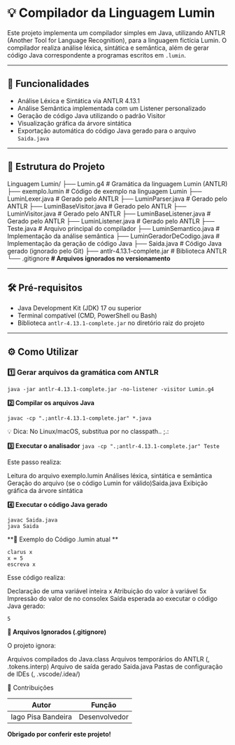 
# 💡 Compilador da Linguagem Lumin

Este projeto implementa um compilador simples em Java, utilizando ANTLR (Another Tool for Language Recognition), para a linguagem fictícia Lumin. O compilador realiza análise léxica, sintática e semântica, além de gerar código Java correspondente a programas escritos em `.lumin`.

---

## 🚀 Funcionalidades

- Análise Léxica e Sintática via ANTLR 4.13.1
- Análise Semântica implementada com um Listener personalizado
- Geração de código Java utilizando o padrão Visitor
- Visualização gráfica da árvore sintática
- Exportação automática do código Java gerado para o arquivo `Saida.java`

---

## 📁 Estrutura do Projeto

Linguagem Lumin/
├── Lumin.g4 # Gramática da linguagem Lumin (ANTLR)
├── exemplo.lumin # Código de exemplo na linguagem Lumin
├── LuminLexer.java # Gerado pelo ANTLR
├── LuminParser.java # Gerado pelo ANTLR
├── LuminBaseVisitor.java # Gerado pelo ANTLR
├── LuminVisitor.java # Gerado pelo ANTLR
├── LuminBaseListener.java # Gerado pelo ANTLR
├── LuminListener.java # Gerado pelo ANTLR
├── Teste.java # Arquivo principal do compilador
├── LuminSemantico.java # Implementação da análise semântica
├── LuminGeradorDeCodigo.java # Implementação da geração de código Java
├── Saida.java # Código Java gerado (ignorado pelo Git)
├── antlr-4.13.1-complete.jar # Biblioteca ANTLR
└── .gitignore **# Arquivos ignorados no versionamento**

---

## 🛠️ Pré-requisitos

- Java Development Kit (JDK) 17 ou superior  
- Terminal compatível (CMD, PowerShell ou Bash)  
- Biblioteca `antlr-4.13.1-complete.jar` no diretório raiz do projeto  

---

## ⚙️ Como Utilizar

### 1️⃣ Gerar arquivos da gramática com ANTLR

```
java -jar antlr-4.13.1-complete.jar -no-listener -visitor Lumin.g4
```

**2️⃣ Compilar os arquivos Java**

`javac -cp ".;antlr-4.13.1-complete.jar" *.java`

💡 Dica: No Linux/macOS, substitua por no classpath.. ;.:

**3️⃣ Executar o analisador**
`java -cp ".;antlr-4.13.1-complete.jar" Teste`

Este passo realiza:

Leitura do arquivo exemplo.lumin
Análises léxica, sintática e semântica
Geração do arquivo (se o código Lumin for válido)Saida.java
Exibição gráfica da árvore sintática

**4️⃣ Executar o código Java gerado**
```
javac Saida.java
java Saida
```
**🧪 Exemplo do Código .lumin atual **

```
clarus x
x = 5
escreva x
```
Esse código realiza:

Declaração de uma variável inteira x
Atribuição do valor à variável 5x
Impressão do valor de no consolex
Saída esperada ao executar o código Java gerado:

`5`

**📌 Arquivos Ignorados (.gitignore)**

O projeto ignora:

Arquivos compilados do Java.class
Arquivos temporários do ANTLR (, .tokens.interp)
Arquivo de saída gerado Saida.java
Pastas de configuração de IDEs (, .vscode/.idea/)

🤝 Contribuições

Autor | Função
--- | ---
Iago Pisa Bandeira | Desenvolvedor

**Obrigado por conferir este projeto!**
